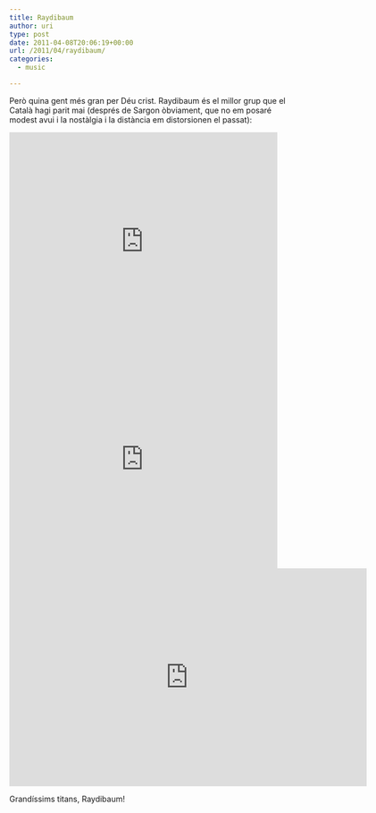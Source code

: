 ```yaml
---
title: Raydibaum
author: uri
type: post
date: 2011-04-08T20:06:19+00:00
url: /2011/04/raydibaum/
categories:
  - music

---
```

Però quina gent més gran per Déu crist. Raydibaum és el millor grup que el Català hagi parit mai (després de Sargon òbviament, que no em posaré modest avui i la nostàlgia i la distància em distorsionen el passat):

<iframe title="YouTube video player" width="480" height="390" src="http://www.youtube.com/embed/IcRNzJ3gj8s" frameborder="0" allowfullscreen></iframe>

<iframe title="YouTube video player" width="480" height="390" src="http://www.youtube.com/embed/Gxph717YBbM" frameborder="0" allowfullscreen></iframe>

<iframe title="YouTube video player" width="640" height="390" src="http://www.youtube.com/embed/tac-9-GnRTA" frameborder="0" allowfullscreen></iframe>

Grandíssims titans, Raydibaum!